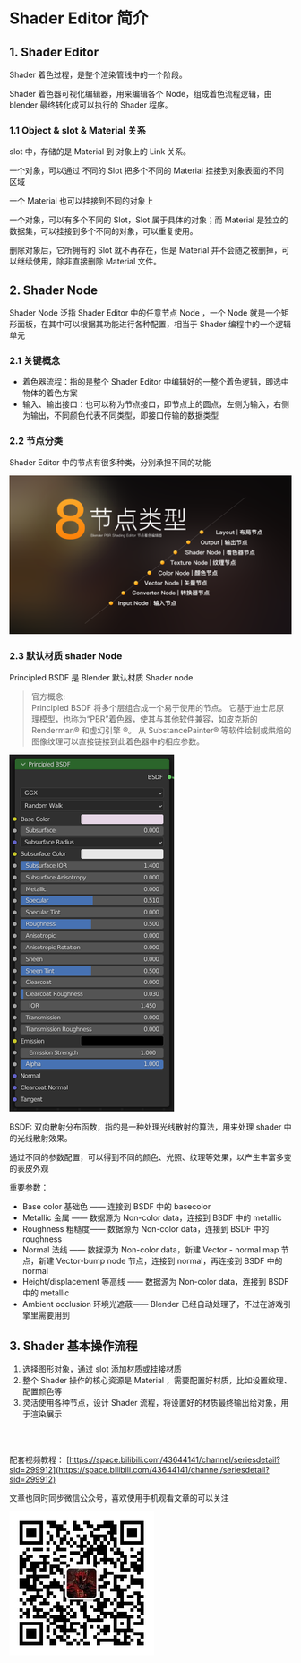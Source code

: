 # Shader Editor 简介

## 1. Shader Editor

Shader 着色过程，是整个渲染管线中的一个阶段。

Shader 着色器可视化编辑器，用来编辑各个 Node，组成着色流程逻辑，由 blender 最终转化成可以执行的 Shader 程序。

### 1.1 Object & slot & Material 关系

slot 中，存储的是 Material 到 对象上的 Link 关系。

一个对象，可以通过 不同的 Slot 把多个不同的 Material 挂接到对象表面的不同区域

一个 Material 也可以挂接到不同的对象上

一个对象，可以有多个不同的 Slot，Slot 属于具体的对象；而 Material 是独立的数据集，可以挂接到多个不同的对象，可以重复使用。

删除对象后，它所拥有的 Slot 就不再存在，但是 Material 并不会随之被删掉，可以继续使用，除非直接删除 Material 文件。

## 2. Shader Node

Shader Node 泛指 Shader Editor 中的任意节点 Node ，一个 Node 就是一个矩形面板，在其中可以根据其功能进行各种配置，相当于 Shader 编程中的一个逻辑单元

### 2.1 关键概念

- 着色器流程：指的是整个 Shader Editor 中编辑好的一整个着色逻辑，即选中物体的着色方案
- 输入、输出接口：也可以称为节点接口，即节点上的圆点，左侧为输入，右侧为输出，不同颜色代表不同类型，即接口传输的数据类型

### 2.2 节点分类

Shader Editor 中的节点有很多种类，分别承担不同的功能

![](../../imgs/shander_node_type.png)

### 2.3 默认材质 shader Node

Principled BSDF 是 Blender 默认材质 Shader node

> 官方概念:  
> Principled BSDF 将多个层组合成一个易于使用的节点。 它基于迪士尼原理模型，也称为“PBR”着色器，使其与其他软件兼容，如皮克斯的 Renderman® 和虚幻引擎 ®。 从 SubstancePainter® 等软件绘制或烘焙的图像纹理可以直接链接到此着色器中的相应参数。

![](../../imgs/PBR_Node.png)

BSDF: 双向散射分布函数，指的是一种处理光线散射的算法，用来处理 shader 中的光线散射效果。

通过不同的参数配置，可以得到不同的颜色、光照、纹理等效果，以产生丰富多变的表皮外观

重要参数：

- Base color 基础色 —— 连接到 BSDF 中的 basecolor
- Metallic 金属 —— 数据源为 Non-color data，连接到 BSDF 中的 metallic
- Roughness 粗糙度—— 数据源为 Non-color data，连接到 BSDF 中的 roughness
- Normal 法线 —— 数据源为 Non-color data，新建 Vector - normal map 节点，新建 Vector-bump node 节点，连接到 normal，再连接到 BSDF 中的 normal
- Height/displacement 等高线 —— 数据源为 Non-color data，连接到 BSDF 中的 metallic
- Ambient occlusion 环境光遮蔽—— Blender 已经自动处理了，不过在游戏引擎里需要用到

## 3. Shader 基本操作流程

1. 选择图形对象，通过 slot 添加材质或挂接材质
2. 整个 Shader 操作的核心资源是 Material ，需要配置好材质，比如设置纹理、配置颜色等
3. 灵活使用各种节点，设计 Shader 流程，将设置好的材质最终输出给对象，用于渲染展示

</br>
</hr>
</br>

配套视频教程：
[https://space.bilibili.com/43644141/channel/seriesdetail?sid=299912](https://space.bilibili.com/43644141/channel/seriesdetail?sid=299912)

文章也同时同步微信公众号，喜欢使用手机观看文章的可以关注

![](../../imgs/微信公众号二维码.jpg)
